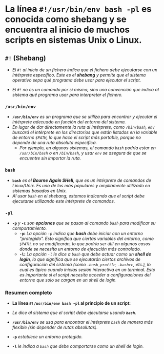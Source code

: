 <!-- Autor: Daniel Benjamin Perez Morales -->
<!-- GitHub: https://github.com/DanielPerezMoralesDev13 -->
<!-- Correo electrónico: danielperezdev@proton.me -->

# **La línea `#!/usr/bin/env bash -pl` es conocida como **shebang** y se encuentra al inicio de muchos scripts en sistemas Unix o Linux.**

## **`#!`** (Shebang)

- *El `#!` al inicio de un fichero indica que el fichero debe ejecutarse con un intérprete específico. Este es el **shebang** y permite que el sistema operativo sepa qué programa debe usar para ejecutar el script.*

- *El `#!` no es un comando por sí mismo, sino una convención que indica al sistema qué programa usar para interpretar el fichero.*

### **`/usr/bin/env`**

- **`/usr/bin/env`** *es un programa que se utiliza para encontrar y ejecutar el intérprete adecuado en función del entorno del sistema.*
- *En lugar de dar directamente la ruta al intérprete, como `/bin/bash`, `env` buscará el intérprete en los directorios que están listados en la variable de entorno `$PATH`, lo que hace el script más portable, porque no depende de una ruta absoluta específica.*
  - *Por ejemplo, en algunos sistemas, el comando `bash` podría estar en `/usr/bin/bash` o en `/bin/bash`, y usar `env` se asegura de que se encuentre sin importar la ruta.*

### **`bash`**

- **`bash`** *es el **Bourne Again SHell**, que es un intérprete de comandos de Linux/Unix. Es uno de los más populares y ampliamente utilizado en sistemas basados en Unix.*
- *Al usar `bash` en el shebang, estamos indicando que el script debe ejecutarse utilizando este intérprete de comandos.*

### **`-pl`**

- **`-p`** *y **`-l`** son **opciones** que se pasan al comando `bash` para modificar su comportamiento.*
  - **`-p`:** *La opción `-p` indica que **bash** debe iniciar con un entorno "protegido". Esto significa que ciertas variables del entorno, como `$PATH`, no se modificarán, lo que podría ser útil en algunos casos donde se necesita un entorno de ejecución más controlado.*
  - **`-l`:** *La opción `-l` le dice a `bash` que debe actuar como un **shell de login**, lo que significa que se ejecutarán ciertos archivos de configuración del sistema (como `.bash_profile`, `.bashrc`, etc.), lo cual es típico cuando inicias sesión interactiva en un terminal. Esto es importante si el script necesita acceder a configuraciones del entorno que solo se cargan en un shell de login.*

### **Resumen completo**

- **La línea `#!/usr/bin/env bash -pl` al principio de un script:**

- *Le dice al sistema que el script debe ejecutarse usando **`bash`**.*
- **`/usr/bin/env`** *se usa para encontrar el intérprete `bash` de manera más flexible (sin depender de rutas absolutas).*
- **`-p`** *establece un entorno protegido.*
- **`-l`** *le indica a `bash` que debe comportarse como un shell de login.*
